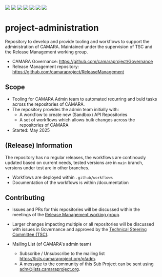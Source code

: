 <a href="https://github.com/camaraproject/project-administration/commits/" title="Last Commit"><img src="https://img.shields.io/github/last-commit/camaraproject/project-administration?style=plastic"></a>
<a href="https://github.com/camaraproject/project-administration/issues" title="Open Issues"><img src="https://img.shields.io/github/issues/camaraproject/project-administration?style=plastic"></a>
<a href="https://github.com/camaraproject/project-administration/pulls" title="Open Pull Requests"><img src="https://img.shields.io/github/issues-pr/camaraproject/project-administration?style=plastic"></a>
<a href="https://github.com/camaraproject/project-administration/graphs/contributors" title="Contributors"><img src="https://img.shields.io/github/contributors/camaraproject/project-administration?style=plastic"></a>
<a href="https://github.com/camaraproject/project-administration" title="Repo Size"><img src="https://img.shields.io/github/repo-size/camaraproject/project-administration?style=plastic"></a>
<a href="https://github.com/camaraproject/project-administration/blob/main/LICENSE" title="License"><img src="https://img.shields.io/badge/License-Apache%202.0-green.svg?style=plastic"></a>
<a href="https://github.com/camaraproject/Governance/blob/main/ProjectStructureAndRoles.md" title="Working Group"><img src="https://img.shields.io/badge/Working%20Group-red?style=plastic"></a>
<!-- Choose one of the above four alternative badges and then delete the remaining ones including this task -->

# project-administration

Repository to develop and provide tooling and workflows to support the administration of CAMARA. Maintained under the supervision of TSC and the Release Management working group.

* CAMARA Governance: https://github.com/camaraproject/Governance
* Release Management repository: https://github.com/camaraproject/ReleaseManagement

## Scope

* Tooling for CAMARA Admin team to automated recurring and buld tasks across the repositories of CAMARA.
* The repository provides the admin team initially with:
  * A workflow to create new (Sandbox) API Repositories
  * A set of workflows which allows bulk changes across the repositories of CAMARA
* Started: May 2025

## (Release) Information

The repository has no regular releases, the workflows are continously updated based on current needs, tested versions are in `main` branch, versions under test are in other branches.

* Workflows are deployed within `.github/workflows`
* Documentation of the workflows is within /documentation

## Contributing
 
* Issues and PRs for this repositories will be discussed within the meetings of the [Release Management working group](https://github.com/camaraproject/ReleaseManagement).
* Larger changes impacting multiple or all repositories will be discussed with issues in Governance and approved by the [Technical Steering Committee (TSC)](https://lf-camaraproject.atlassian.net/wiki/x/0RDe).
  
* Mailing List (of CAMARA's admin team)
  * Subscribe / Unsubscribe to the mailing list <https://lists.camaraproject.org/g/adm>.
  * A message to the community of this Sub Project can be sent using <adm@lists.camaraproject.org>.

